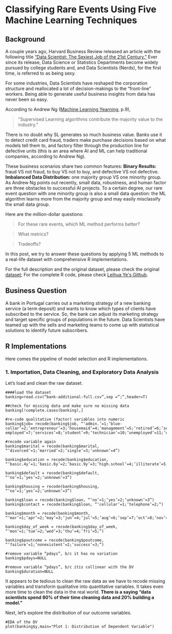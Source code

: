 # Classifying Rare Events Using Five Machine Learning Techniques

## Background
A couple years ago, Harvard Business Review released an article with the following title [“Data Scientist: The Sexiest Job of the 21st Century.”](https://hbr.org/2012/10/data-scientist-the-sexiest-job-of-the-21st-century) Ever since its release, Data Science or Statistics Departments become widely pursued by college students and, and Data Scientists (Nerds), for the first time, is referred to as being sexy.

For some industries, Data Scientists have reshaped the corporation structure and reallocated a lot of decision-makings to the “front-line” workers. Being able to generate useful business insights from data has never been so easy.

According to Andrew Ng ([Machine Learning Yearning](https://www.deeplearning.ai/machine-learning-yearning/), p.9),
> "Supervised Learning algorithms contribute the majority value to the industry."

There is no doubt why SL generates so much business value. Banks use it to detect credit card fraud, traders make purchase decisions based on what models tell them to, and factory filter through the production line for defective units (this is an area where AI and ML can help traditional companies, according to Andrew Ng).

These business scenarios share two common features:
**Binary Results:** fraud VS not fraud, to buy VS not to buy, and defective VS not defective.
**Imbalanced Data Distribution:** one majority group VS one minority group.
As Andrew Ng points out recently, small data, robustness, and human factor are three obstacles to successful AI projects. To a certain degree, our rare event question with one minority group is also a small data question: the ML algorithm learns more from the majority group and may easily misclassify the small data group.

Here are the million-dollar questions:
> For these rare events, which ML method performs better?

> What metrics?

> Tradeoffs?

In this post, we try to answer these questions by applying 5 ML methods to a real-life dataset with comprehensive R implementations.

For the full description and the original dataset, please check the original [dataset](https://archive.ics.uci.edu/ml/datasets/bank+marketing); For the complete R code, please check [Leihua Ye's Github](https://github.com/LeihuaYe/Machine-Learning-Classification-for-Imbalanced-Data).

## Business Question
A bank in Portugal carries out a marketing strategy of a new banking service (a term deposit) and wants to know which types of clients have subscribed to the service. So, the bank can adjust its marketing strategy and target specific groups of populations in the future. Data Scientists have teamed up with the sells and marketing teams to come up with statistical solutions to identify future subscribers.

## R Implementations
Here comes the pipeline of model selection and R implementations.

### 1. Importation, Data Cleaning, and Exploratory Data Analysis
Let’s load and clean the raw dataset.

```
####load the dataset
banking=read.csv(“bank-additional-full.csv”,sep =”;”,header=T)

##check for missing data and make sure no missing data
banking[!complete.cases(banking),]

#re-code qualitative (factor) variables into numeric
banking$job= recode(banking$job, “‘admin.’=1;’blue-collar’=2;’entrepreneur’=3;’housemaid’=4;’management’=5;’retired’=6;’self-employed’=7;’services’=8;’student’=9;’technician’=10;’unemployed’=11;’unknown’=12”)

#recode variable again
banking$marital = recode(banking$marital, “‘divorced’=1;’married’=2;’single’=3;’unknown’=4”)

banking$education = recode(banking$education, “‘basic.4y’=1;’basic.6y’=2;’basic.9y’=3;’high.school’=4;’illiterate’=5;’professional.course’=6;’university.degree’=7;’unknown’=8”)

banking$default = recode(banking$default, “‘no’=1;’yes’=2;’unknown’=3”)

banking$housing = recode(banking$housing, “‘no’=1;’yes’=2;’unknown’=3”)

banking$loan = recode(banking$loan, “‘no’=1;’yes’=2;’unknown’=3”)
banking$contact = recode(banking$loan, “‘cellular’=1;’telephone’=2;”)

banking$month = recode(banking$month, “‘mar’=1;’apr’=2;’may’=3;’jun’=4;’jul’=5;’aug’=6;’sep’=7;’oct’=8;’nov’=9;’dec’=10”)

banking$day_of_week = recode(banking$day_of_week, “‘mon’=1;’tue’=2;’wed’=3;’thu’=4;’fri’=5;”)

banking$poutcome = recode(banking$poutcome, “‘failure’=1;’nonexistent’=2;’success’=3;”)

#remove variable “pdays”, b/c it has no variation
banking$pdays=NULL 

#remove variable “pdays”, b/c itis collinear with the DV
banking$duration=NULL
```

It appears to be tedious to clean the raw data as we have to recode missing variables and transform qualitative into quantitative variables. It takes even more time to clean the data in the real world. **There is a saying “data scientists spend 80% of their time cleaning data and 20% building a model.”**

Next, let’s explore the distribution of our outcome variables.

```
#EDA of the DV
plot(banking$y,main="Plot 1: Distribution of Dependent Variable")
```

